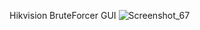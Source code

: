 Hikvision BruteForcer GUI
![Screenshot_67](https://github.com/user-attachments/assets/6cc53c2e-2a62-4d74-9785-4d230c530620)

